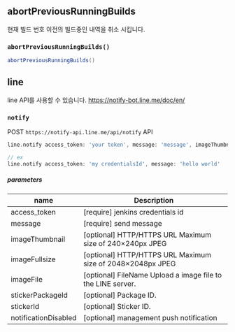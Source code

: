 ## abortPreviousRunningBuilds
현재 빌드 번호 이전의 빌드중인 내역을 취소 시킵니다.

### `abortPreviousRunningBuilds()`

```groovy
abortPreviousRunningBuilds()
```

## line
line API를 사용할 수 있습니다. https://notify-bot.line.me/doc/en/

### `notify`
POST `https://notify-api.line.me/api/notify` API

```groovy
line.notify access_token: 'your token', message: 'message', imageThumbnail: 'optional', imageFullsize: 'optional', stickerPackageId: 'optional', stickerId: 'optional', notificationDisabled: 'optional'

// ex
line.notify access_token: 'my credentialsId', message: 'hello world'
```

##### parameters

| name | Description |
| --- | --- |
| access_token | [require] jenkins credentials id |
| message | [require] send message |
| imageThumbnail | [optional] HTTP/HTTPS URL Maximum size of 240×240px JPEG |
| imageFullsize | [optional] HTTP/HTTPS URL 	Maximum size of 2048×2048px JPEG |
| imageFile | [optional] FileName Upload a image file to the LINE server. |
| stickerPackageId | [optional] Package ID. |
| stickerId | [optional] 	Sticker ID. |
| notificationDisabled | [optional] management push notification |
